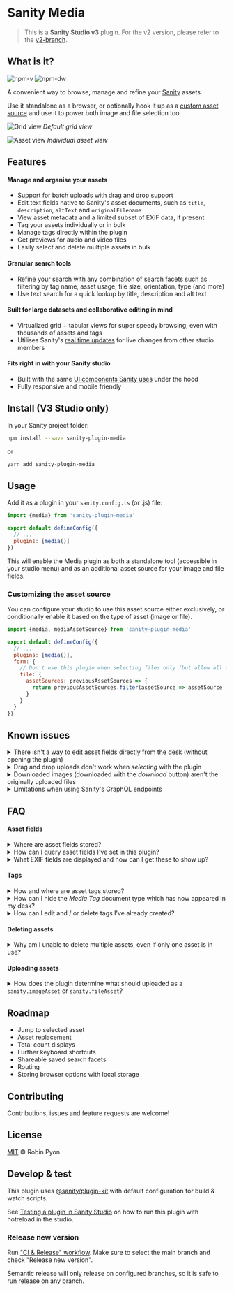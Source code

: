 # Sanity Media

> This is a **Sanity Studio v3** plugin.
> For the v2 version, please refer to the [v2-branch](https://github.com/sanity-io/sanity-plugin-media/tree/studio-v2).

## What is it?

![npm-v](https://img.shields.io/npm/v/sanity-plugin-media?style=flat-square)
![npm-dw](https://img.shields.io/npm/dw/sanity-plugin-media?style=flat-square)

A convenient way to browse, manage and refine your [Sanity](https://www.sanity.io/) assets.

Use it standalone as a browser, or optionally hook it up as a [custom asset source](https://www.sanity.io/docs/custom-asset-sources) and use it to power both image and file selection too.

![Grid view](https://user-images.githubusercontent.com/209129/108927411-21aa7f00-7638-11eb-9cf7-334598ac4103.png)
_Default grid view_

![Asset view](https://user-images.githubusercontent.com/209129/132573482-fa866da9-7ee0-42db-b39f-25a0e48bba9f.png)
_Individual asset view_

## Features

#### Manage and organise your assets

- Support for batch uploads with drag and drop support
- Edit text fields native to Sanity's asset documents, such as `title`, `description`, `altText` and `originalFilename`
- View asset metadata and a limited subset of EXIF data, if present
- Tag your assets individually or in bulk
- Manage tags directly within the plugin
- Get previews for audio and video files
- Easily select and delete multiple assets in bulk

#### Granular search tools

- Refine your search with any combination of search facets such as filtering by tag name, asset usage, file size, orientation, type (and more)
- Use text search for a quick lookup by title, description and alt text

#### Built for large datasets and collaborative editing in mind

- Virtualized grid + tabular views for super speedy browsing, even with thousands of assets and tags
- Utilises Sanity's [real time updates](https://www.sanity.io/docs/realtime-updates) for live changes from other studio members

#### Fits right in with your Sanity studio

- Built with the same [UI components Sanity uses](https://www.sanity.io/ui) under the hood
- Fully responsive and mobile friendly

## Install (V3 Studio only)

In your Sanity project folder:

```sh
npm install --save sanity-plugin-media
```

or

```sh
yarn add sanity-plugin-media
```

## Usage

Add it as a plugin in your `sanity.config.ts` (or .js) file:

```js
import {media} from 'sanity-plugin-media'

export default defineConfig({
  // ...
  plugins: [media()]
})
```

This will enable the Media plugin as both a standalone tool (accessible in your studio menu) and as an additional asset source for your image and file fields.

### Customizing the asset source

You can configure your studio to use this asset source either exclusively, or conditionally enable it based on the type of asset (image or file).

```js
import {media, mediaAssetSource} from 'sanity-plugin-media'

export default defineConfig({
  // ...
  plugins: [media()],
  form: {
    // Don't use this plugin when selecting files only (but allow all other enabled asset sources)
    file: {
      assetSources: previousAssetSources => {
        return previousAssetSources.filter(assetSource => assetSource !== mediaAssetSource)
      }
    }
  }
})
```

## Known issues

<details>
<summary>There isn't a way to edit asset fields directly from the desk (without opening the plugin)</summary>

- This is a bit of a sticking point, especially when working with large datasets
- For example, if you want to edit fields for an already selected image – you'll need to go into the plugin and then have to manually find that image (which can be laborious when sifting through thousands of assets)
- A future update will provide the ability to 'jump' straight to a selected asset
- However, exposing plugin fields directly on the desk (e.g. via a custom input component) is currently outside the scope of this project

</details>

<details>
<summary>Drag and drop uploads don't work when <em>selecting</em> with the plugin</summary>

- This is currently due to Sanity studio's file picker component taking precedence over window drag and drop events
- For now, you'll need to manually press the 'upload' button if you want to add images whilst in a selecting context

</details>

<details>
<summary>Downloaded images (downloaded with the <em>download</em> button) aren't the originally uploaded files</summary>

- Any images downloaded in the plugin are those _already processed_ by Sanity without any [image transformations](https://www.sanity.io/docs/image-urls) applied
- Please note these are not the original uploaded images: they will likely have a smaller file size and will be stripped of any EXIF data.
- Currently, it's not possible in Sanity to grab these original image assets within the studio - but this may change in future!

</details>

<details>
<summary>Limitations when using Sanity's GraphQL endpoints</summary>

- Currently, `opt.media.tags` on assets aren't accessible via GraphQL. This is because `opt` is a custom object used by this plugin and not part of Sanity's asset schema.

</details>

## FAQ

#### Asset fields

<details>
<summary>Where are asset fields stored?</summary>

- This plugin will read and write _directly_ on the asset document itself. This will either a document of type `sanity.imageAsset` or `sanity.fileAsset`
- This is analagous to setting values _globally_ across all instances of these assets
- This is in contrast to using the `fields` property when defining your document schema (on both [image](https://www.sanity.io/docs/image-type#fields-ab54e73207e5) and [file](https://www.sanity.io/docs/file-type#fields-93a1b58234d2) objects). Values that you define in the `fields` property can be considered 'local', or bound to the the document where that asset is linked.
- In other words, if you want to set a caption for an image and have that change between different documents – customise the `fields` property in your document schema's file/image field
- If you want to set values you can query in all instances of that asset (alternate text being a good example), consider setting those in the plugin

</details>

<details>
<summary>How can I query asset fields I've set in this plugin?</summary>

The following GROQ query will return an image with additional asset text fields as well as an array of tag names.

Note that tags are namespaced within `opt.media` and tag names are accessed via the `current` property (as they're defined as slugs on the `tag.media` document schema).

```
*[_id == 'my-document-id'] {
  image {
    asset->{
      _ref,
      _type,
      altText,
      description,
      "tags": opt.media.tags[]->name.current,
      title
    }
  }
}
```

</details>

<details>
<summary>What EXIF fields are displayed and how can I get these to show up?</summary>

- ISO, aperture, focal length, exposure time and original date are displayed
- By default, Sanity won't automatically extract EXIF data unless you explicitly tell it to
- Manually tell Sanity to process EXIF metadata by [updating your image field options accordingly](https://www.sanity.io/docs/image-type#metadata-5fe564e516d8)
- Note that all images uploaded directly within the plugin will include all metadata by default

</details>

#### Tags

<details>
<summary>How and where are asset tags stored?</summary>

- This plugin defines the document type `media.tag`
- All tags are stored as _weak_ references and being a third-party plugin, are stored in the namespaced object `opt.media`
- This behaviour differs from asset fields such as `title`, `description` and `altText` which are stored directly on the asset as they're part of Sanity's defined asset schema

</details>

<details>
<summary>How can I hide the <em>Media Tag</em> document type which has now appeared in my desk?</summary>

- If you're not using a custom desk, Sanity attaches custom schema defined by third party plugins to your desk. This is currently the default behaviour
- However, you can override this behaviour by defining your own custom desk with Sanity's [structure builder](https://www.sanity.io/docs/structure-builder-typical-use-cases) and simply omit the `media.tag` document type in your definition

</details>

<details>
<summary>How can I edit and / or delete tags I've already created?</summary>

- You can create, rename and delete tags from directly within the plugin itself
- It is _strongly recommended_ that you manually delete tags directly from within the plugin – doing so will ensure that (weak) references are removed from any linked assets
- Alternatively, you can delete tags either from the desk (if you're not using a custom desk) or via Sanity's API – just be mindful that any assets previously assigned to deleted tags will have 'hanging' weak references. This won't cause serious issues, but it may cause some false positives when searching. (E.g. a search for 'all assets where tags is not empty' will yield assets that have references to tags that no longer exist)

</details>

#### Deleting assets

<details>
<summary>Why am I unable to delete multiple assets, even if only one asset is in use?</summary>

- Batch mutations are carried out via Sanity [transactions](https://www.sanity.io/docs/transactions). These transactions are _atomic_, meaning that if one deletion fails (often because it's referenced elsewhere), then all mutations in the transaction will fail and no changes will occur
- To get around this, simply make sure that all assets you've marked for deletion are not referenced – this can be easily accomplished by using a search facet to only show assets which are not in use

</details>

#### Uploading assets

<details>
<summary>How does the plugin determine what should uploaded as a <code>sanity.imageAsset</code> or <code>sanity.fileAsset</code>?</summary>

- As a rule of thumb, when uploading when accessing the plugin as a _tool_ (e.g. if you've acceessed it via the studio menu), it will look at any incoming files' MIME type. All files of type `image/*` will be uploaded as `sanity.imageAsset` whilst everything else will be treated as `sanity.fileAsset`
- If you upload when using the plugin in a _file_ selection context, these be uploaded as `sanity.fileAsset` regardless of their MIME type. This is probably not what you want, since images uploaded as files won't have associated metadata nor will they work in Sanity's image pipeline.

</details>

## Roadmap

- Jump to selected asset
- Asset replacement
- Total count displays
- Further keyboard shortcuts
- Shareable saved search facets
- Routing
- Storing browser options with local storage

## Contributing

Contributions, issues and feature requests are welcome!

## License

[MIT](LICENSE) © Robin Pyon

## Develop & test

This plugin uses [@sanity/plugin-kit](https://github.com/sanity-io/plugin-kit)
with default configuration for build & watch scripts.

See [Testing a plugin in Sanity Studio](https://github.com/sanity-io/plugin-kit#testing-a-plugin-in-sanity-studio)
on how to run this plugin with hotreload in the studio.

### Release new version

Run ["CI & Release" workflow](https://github.com/robinpyon/sanity-plugin-media/actions/workflows/main.yml).
Make sure to select the main branch and check "Release new version".

Semantic release will only release on configured branches, so it is safe to run release on any branch.
